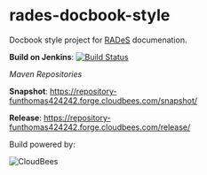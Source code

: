 rades-docbook-style
===================

Docbook style project for [RADeS](https://github.com/FunThomas424242/RADeS) documenation.

**Build on Jenkins**: [![Build Status](https://funthomas424242.ci.cloudbees.com/job/rades-docbook-style/badge/icon)](https://funthomas424242.ci.cloudbees.com/job/rades-docbook-style/)

_Maven Repositories_

**Snapshot**: https://repository-funthomas424242.forge.cloudbees.com/snapshot/

**Release**: https://repository-funthomas424242.forge.cloudbees.com/release/

Build powered by:

![CloudBees](http://web-static-cloudfront.s3.amazonaws.com/images/badges/BuiltOnDEV.png)
